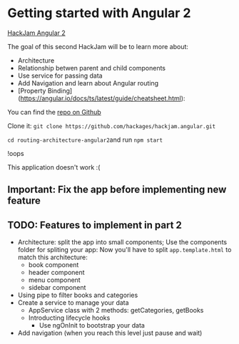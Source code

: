 # Getting started with Angular 2

[HackJam Angular 2](hackjam.hackages.io)


The goal of this second HackJam will  be to learn more about:
- Architecture
- Relationship betwen parent and child components
- Use service for passing data
- Add Navigation and learn about Angular routing
- [Property Binding] (https://angular.io/docs/ts/latest/guide/cheatsheet.html):

You can find the [repo on Github](https://github.com/hackages/hackjam.angular.git)

Clone it: `git clone https://github.com/hackages/hackjam.angular.git`

`cd routing-architecture-angular2`and run `npm start`

!oops

This application doesn't work :(

## Important: Fix the app before implementing new feature

## TODO: Features to implement in part 2
- Architecture: split the app into small components; Use the components folder for spliting your app:
  Now you'll have to split `app.template.html` to match this architecture:
    - book component
    - header component
    - menu component
    - sidebar component
- Using pipe to filter books and categories
- Create a service to manage your data
    - AppService class with 2 methods: getCategories, getBooks
    - Introducting lifecycle hooks
        - Use ngOnInit to bootstrap your data
- Add navigation (when you reach this level just pause and wait)



